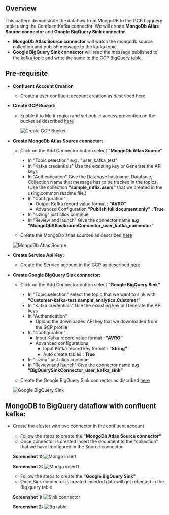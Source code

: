 ## Overview
   This pattern demonstrate the dataflow from MongoDB to the GCP bigquery table using the ConfluentKafka connector. We will create **MongoDb Atlas Source connector** and **Google BigQuery Sink connector**.
   
   - **MongoDb Atlas Source connector** will watch the mongodb source collection and publish message to the kafka topic.
   - **Google BigQuery Sink connector** will read the message published to the kafka topic and write the same to the GCP BigQuery table.
   
## Pre-requisite
- **Confluent Account Creation**
  * Create a user confluent account creation as described [here](https://docs.confluent.io/cloud/current/get-started/index.html)

- **Create GCP Bucket:**
  * Enable it to Multi-region and set public access prevention on the bucket as described [here](https://cloud.google.com/storage/docs/creating-buckets#create_a_new_bucket)
  
    ![Create GCP Bucket](https://github.com/mongodb-partners/MongoDb-BigQuery-Workshops/assets/109083730/32d6d700-e493-4f74-819d-8c9d544ea67f)
  
- **Create MongoDb Atlas Source connector:**
  * Click on the Add Connector button select **"MongoDb Atlas Source"**
    - In "Topic selection" e.g : "user_kafka_test"
    - In "Kafka credentials" Use the exsisting key or Generate the API keys
    - In "Authentication" Give the Database hastname, Database, Collection Name that message has to be tracked in the topics.(Use the collection **"sample_mflix.users"** that we created in the using common readme file.)
    - In "Configuration" 
        * Output Kafka record value format : **"AVRO"**
        * Advanced Configuration
            **"Publish full document only" : True**
    - In "sizing" just click continue 
    - In "Review and launch" Give the connector name **e.g "MongoDbAtlasSourceConnector_user_kafka_connector"**
  
  * Create the MongoDb atlas sources as described [here](https://docs.confluent.io/cloud/current/connectors/cc-mongo-db-source.html#quick-start)
 
   ![MongoDb Atlas Source](https://github.com/mongodb-partners/MongoDb-BigQuery-Workshops/assets/109083730/ba76bb74-f2c3-4e4c-9a8a-1d09456c6348)

- **Create Service Api Key:**
  * Create the Service account in the GCP as described [here](https://developers.google.com/workspace/guides/create-credentials#api-key)

- **Create Google BigQuery Sink connector:**
  * Click on the Add Connector button select **"Google BigQuery Sink"**
    - In "Topic selection" select the topic that we want to sink with **"Customer-kafka-test.sample_analytics.Customer"**
    - In "Kafka credentials" Use the exsisting key or Generate the API keys
    - In "Authentication"
        * Upload the downloaded API key that we downloaded from the GCP profile
    - In "Configuration"
       * Input Kafka record value format : **"AVRO"**
       * Advanced configurations
           - Input Kafka record key format : **"String"**
           - Auto create tables : **True**
    - In "sizing" just click continue 
    - In "Review and launch" Give the connector name **e.g "BigQuerySinkConnector_user_kafka_sink"**

  * Create the Google BigQuery Sink connector as discribed [here](https://docs.confluent.io/cloud/current/connectors/cc-gcp-bigquery-sink.html#quick-start)
 
   ![Google BigQuery Sink](https://github.com/mongodb-partners/MongoDb-BigQuery-Workshops/assets/109083730/c0088772-3e4a-49e4-879b-45d95e17bbc3)
## MongoDB to BigQuery dataflow with confluent kafka:
  * Create the cluster with two connector in the confluent account
     - Follow the steps to create the **"MongoDb Atlas Source connector"**
     - Once connector is created insert the document to the "collection" that we have configured in the Source connector

     **Screenshot 1:**
       ![Mongo insert](https://github.com/mongodb-partners/MongoDb-BigQuery-Workshops/assets/109083730/9fa3e978-040e-4887-82d7-fb2d8fc06aae)

     **Screenshot 2:**
       ![Mongo insert1](https://github.com/mongodb-partners/MongoDb-BigQuery-Workshops/assets/109083730/1ba5007c-0c2d-4754-91b2-03db02dee8d9)

     - Follow the steps to create the **"Google BigQuery Sink"**
     - Once Sink connector is created inserted data will get reflected in the Big query table

     **Screenshot 1:**
       ![Sink connector](https://github.com/mongodb-partners/MongoDb-BigQuery-Workshops/assets/109083730/82ee9543-83b8-4425-9f9a-e686de716bc5)

     **Screenshot 2:**
       ![Bq table](https://github.com/mongodb-partners/MongoDb-BigQuery-Workshops/assets/109083730/8f91e33a-2f4e-478e-a2e5-c9480e900534)
     
